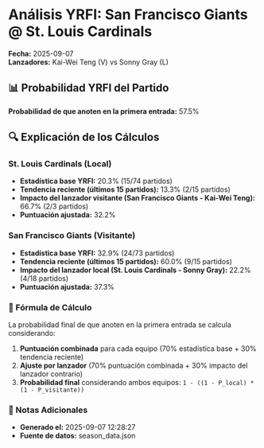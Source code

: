 # Análisis YRFI: San Francisco Giants @ St. Louis Cardinals

**Fecha:** 2025-09-07  
**Lanzadores:** Kai-Wei Teng (V) vs Sonny Gray (L)

## 📊 Probabilidad YRFI del Partido

**Probabilidad de que anoten en la primera entrada:** 57.5%

## 🔍 Explicación de los Cálculos

### St. Louis Cardinals (Local)
- **Estadística base YRFI:** 20.3% (15/74 partidos)
- **Tendencia reciente (últimos 15 partidos):** 13.3% (2/15 partidos)
- **Impacto del lanzador visitante (San Francisco Giants - Kai-Wei Teng):** 66.7% (2/3 partidos)
- **Puntuación ajustada:** 32.2%

### San Francisco Giants (Visitante)
- **Estadística base YRFI:** 32.9% (24/73 partidos)
- **Tendencia reciente (últimos 15 partidos):** 60.0% (9/15 partidos)
- **Impacto del lanzador local (St. Louis Cardinals - Sonny Gray):** 22.2% (4/18 partidos)
- **Puntuación ajustada:** 37.3%

### 📝 Fórmula de Cálculo

La probabilidad final de que anoten en la primera entrada se calcula considerando:
1. **Puntuación combinada** para cada equipo (70% estadística base + 30% tendencia reciente)
2. **Ajuste por lanzador** (70% puntuación combinada + 30% impacto del lanzador contrario)
3. **Probabilidad final** considerando ambos equipos: `1 - ((1 - P_local) * (1 - P_visitante))`

### 📌 Notas Adicionales

- **Generado el:** 2025-09-07 12:28:27
- **Fuente de datos:** season_data.json
